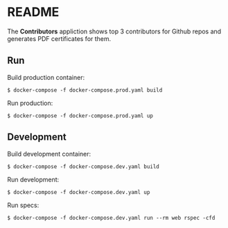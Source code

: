 # README

The **Contributors** appliction shows top 3 contributors for Github repos and generates PDF certificates for them.

## Run

Build production container:

    $ docker-compose -f docker-compose.prod.yaml build

Run production:

    $ docker-compose -f docker-compose.prod.yaml up

## Development

Build development container:

    $ docker-compose -f docker-compose.dev.yaml build

Run development:

    $ docker-compose -f docker-compose.dev.yaml up

Run specs:

    $ docker-compose -f docker-compose.dev.yaml run --rm web rspec -cfd
